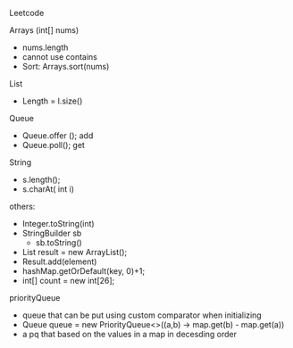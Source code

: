 Leetcode

Arrays (int[] nums)

- nums.length
- cannot use contains
- Sort: Arrays.sort(nums)

List

- Length = l.size()

Queue

- Queue.offer (); add
- Queue.poll(); get

String

- s.length();
- s.charAt( int i)

others:

- Integer.toString(int)
- StringBuilder sb
  - sb.toString()
-  List<String> result = new ArrayList();
- Result.add(element)
- hashMap.getOrDefault(key, 0)+1;
- int[] count = new int[26];

priorityQueue

- queue that can be put using custom comparator when initializing
- Queue<Integer> queue = new PriorityQueue<>((a,b) -> map.get(b) - map.get(a))
- a pq that based on the values in a map in decesding order